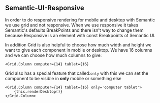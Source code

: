 ## Semantic-UI-Responsive

In order to do responsive rendering for mobile and desktop with Semantic we use grid and not responsive.
When we use responsive it takes Semantic's defaults BreakPoints and there isn't way to change them because Responsive is an element with const Breakpoints of Semantic UI.

In addition Grid is also helpful to choose how much width and height we want to give each component in mobile or desktop.
We have 16 columns and we can choose how much columns to give:

```
<Grid.Column computer={14} tablet={16}
```

Grid also has a special feature that called:`only` with this we can set the component to be visible in **only** mobile or something else

```
<Grid.Column computer={14} tablet={16} only='computer tablet'>
	{this.renderDesktop()}
</Grid.Column>
```
